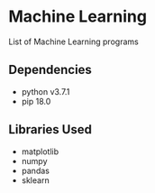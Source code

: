 # Machine Learning
List of Machine Learning programs

## Dependencies
* python v3.7.1
* pip 18.0

## Libraries Used
* matplotlib
* numpy
* pandas
* sklearn